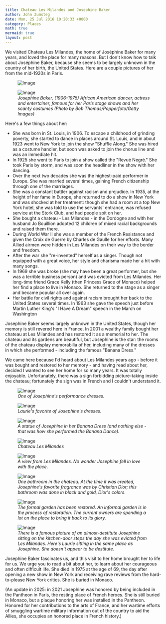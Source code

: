 ```yaml
---
title: Chateau Les Milandes and Josephine Baker
author: John Zumsteg
date: Mon, 25 Jul 2016 10:20:33 +0000
category: Places
math: true
mermaid: true
layout: post
---
```

We visited Chateau Les Milandes, the home of Joséphine Baker for many years, and loved the place for many reasons. But I don't know how to talk about Joséphine Baker, because she seems to be largely unknown in the country of her birth, the United States. Here are a couple pictures of her from the mid-1920s in Paris.

<figure>
	<img class = "portrait" src="{{"/assets/images/2016/07/baker.png" | prepend: site.baseurl  }}" alt="Image" />
	<figcaption></figcaption>
</figure>


<figure class = "portrait">
	<img class = "portrait" src="{{"/assets/images/2016/07/160519-josephine-baker-01.jpg" | prepend: site.baseurl  }}" alt="Image" />
	<figcaption><em>Josephine Baker, (1906-1975) African American dancer, actress and entertainer, famous for her Paris stage shows and her scanty costumes (Photo by Bob Thomas/Popperfoto/Getty Images)</em></figcaption>
</figure>



Here's a few things about her:
<ul>
 	<li>She was born in St. Louis, in 1906. To escape a childhood of grinding poverty, she started to dance in places around St. Louis, and in about 1923 went to New York to join the show "Shuffle Along." She was hired as a costume handler, but soon was asked to join the chorus line and was an immediate hit.</li>
 	<li>In 1925 she went to Paris to join a show called the "Revué Negré." She took Paris by storm, and was soon the headliner in the show with her dancing.</li>
 	<li>Over the next two decades she was the highest-paid performer in Europe. She was married several times, gaining French citizenship through one of the marriages.</li>
 	<li>She was a constant battler against racism and prejudice. In 1935, at the height of her fame in Europe, she returned to do a show in New York and was shocked at her treatment: though she had a room at a top New York hotel, she was told to use the servants' entrance, was refused service at the Stork Club, and had people spit on her.</li>
 	<li>She bought a chateau - Les Milandes - in the Dordogne and with her husband Jo Bouillion adopted 12 children of mixed racial backgrounds and raised them there.</li>
 	<li>During World War II she was a member of the French Resistance and given the Croix de Guerre by Charles de Gaulle for her efforts. Many Allied airmen were hidden in Les Milandes on their way to the border and freedom.</li>
 	<li>After the war she "re-invented" herself as a singer. Though not equipped with a great voice, her style and charisma made her a hit with many songs.</li>
 	<li>In 1969 she was broke (she may have been a great performer, but she was a terrible business person) and was evicted from Les Milandes. Her long-time friend Grace Kelly (then Princess Grace of Monaco) helped her find a place to live in Monaco. She returned to the stage as a singer and became popular all over again.</li>
 	<li>Her battle for civil rights and against racism brought her back to the United States several times. In 1963 she gave the speech just before Martin Luther King's "I Have A Dream" speech in the March on Washington</li>
</ul>
Josephine Baker seems largely unknown in the United States, though her memory is still revered here in France. In 2001 a wealthy family bought her chateau at Les Milandes and has restored it as a memorial to her. The chateau and its gardens are beautiful, but Josephine is the star: the rooms of the chateau display memorabilia of her, including many of the dresses in which she performed - including the famous "Banana Dress."

We came here because I'd heard about Les Milandes years ago - before it was bought and restored to her memory - and having read about her, decided I wanted to see her home for so many years. It was totally enjoyable. Unfortunately, there was a sign forbidding picture-taking inside the chateau; fortunately the sign was in French and I couldn't understand it.

<figure class = "portrait">
	<img class = "portrait" src="{{"/assets/images/2016/07/DSC04901.jpg" | prepend: site.baseurl  }}" alt="Image" />
	<figcaption><em>One of Josephine's performance dresses.</em></figcaption>
</figure>



<figure class = "portrait">
	<img class = "portrait" src="{{"/assets/images/2016/07/DSC04906.jpg" | prepend: site.baseurl  }}" alt="Image" />
	<figcaption><em>Laurie's favorite of Josephine's dresses.</em></figcaption>
</figure>



<figure class = "portrait">
	<img class = "portrait" src="{{"/assets/images/2016/07/DSC04904.jpg" | prepend: site.baseurl  }}" alt="Image" />
	<figcaption><em>A statue of Josephine in her Banana Dress (and nothing else - that was how she performed the Banana Dance).</em></figcaption>
</figure>



<figure class = "landscape">
	<img class = "landscape" src="{{"/assets/images/2016/07/DSC04934.jpg" | prepend: site.baseurl  }}" alt="Image" />
	<figcaption><em>Chateau Les Milandes</em></figcaption>
</figure>



<figure class = "landscape">
	<img class = "landscape" src="{{"/assets/images/2016/07/DSC04929.jpg" | prepend: site.baseurl  }}" alt="Image" />
	<figcaption><em>A view from Les Milandes. No wonder Josephine fell in love with the place.</em></figcaption>
</figure>



<figure class = "landscape">
	<img class = "landscape" src="{{"/assets/images/2016/07/DSC04907.jpg" | prepend: site.baseurl  }}" alt="Image" />
	<figcaption><em>One bathroom in the chateau. At the time it was created, Josephine's favorite fragrance was by Christian Dior; this bathroom was done in black and gold, Dior's colors.</em></figcaption>
</figure>



<figure class = "landscape">
	<img src="{{"/assets/images/2016/07/DSC04915.jpg" | prepend: site.baseurl  }}" alt="Image" />
	<figcaption><em>The formal garden has been restored. An informal garden is in the process of restoration. The current owners are spending a lot on the place to bring it back to its glory.</em></figcaption>
</figure>



<figure class = "portrait">
	<img src="{{"/assets/images/2016/07/DSC04930.jpg" | prepend: site.baseurl  }}" alt="Image" />
	<figcaption><em>There is a famous picture of an almost-destitute Josephine sitting on the kitchen-door steps the day she was evicted from Les Milandes. Here's Laurie sitting in the same place as Josephine. She doesn't appear to be destitute.</em></figcaption>
</figure>



Josephine Baker fascinates us, and this visit to her home brought her to life for us. We urge you to read a bit about her, to learn about her courageous and often difficult life. She died in 1975 at the age of 69, the day after opening a new show in New York and receiving rave reviews from the hard-to-please New York critics. She is buried in Monaco.

(An update in 2025: in 2021 Josephine was honored by being included in the Pantheon in Paris, the resting place of French heroes. She is still buried in Monaco, but a plaque honoring her was installed in the Pantheon. Honored for her contributions to the arts of France, and her wartime efforts of smuggling wartime military information out of the country to aid the Allies, she occupies an honored place in French history.)
